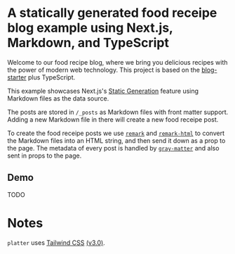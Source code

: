 # A statically generated food receipe blog example using Next.js, Markdown, and TypeScript

Welcome to our food recipe blog, where we bring you delicious recipes with the power of modern web technology. This project is based on the [blog-starter](https://github.com/vercel/next.js/tree/canary/examples/blog-starter) plus TypeScript.

This example showcases Next.js's [Static Generation](https://nextjs.org/docs/app/building-your-application/routing/layouts-and-templates) feature using Markdown files as the data source.

The posts are stored in `/_posts` as Markdown files with front matter support. Adding a new Markdown file in there will create a new food receipe post.

To create the food receipe posts we use [`remark`](https://github.com/remarkjs/remark) and [`remark-html`](https://github.com/remarkjs/remark-html) to convert the Markdown files into an HTML string, and then send it down as a prop to the page. The metadata of every post is handled by [`gray-matter`](https://github.com/jonschlinkert/gray-matter) and also sent in props to the page.

## Demo

TODO

# Notes

`platter` uses [Tailwind CSS](https://tailwindcss.com) [(v3.0)](https://tailwindcss.com/blog/tailwindcss-v3).

